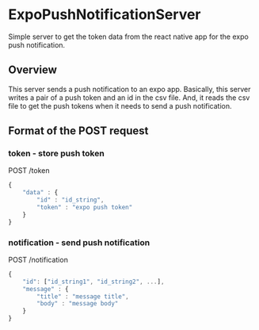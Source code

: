 # ExpoPushNotificationServer
Simple server to get the token data from the react native app for the expo push notification.

## Overview

This server sends a push notification to an expo app.
Basically, this server writes a pair of a push token and an id in the csv file.
And, it reads the csv file to get the push tokens when it needs to send a push notification.

## Format of the POST request

### token - store push token

POST /token

```javascript
{
    "data" : {
        "id" : "id_string",
        "token" : "expo push token"
    }
}
```


### notification - send push notification

POST /notification

```javascript
{
    "id": ["id_string1", "id_string2", ...],
    "message" : {
        "title" : "message title",
        "body" : "message body"
    }
}
```
